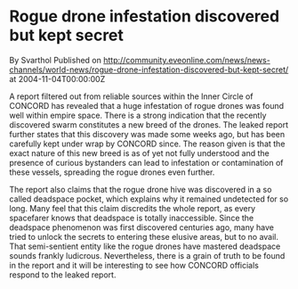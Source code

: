 # Rogue drone infestation discovered but kept secret
By Svarthol
Published on http://community.eveonline.com/news/news-channels/world-news/rogue-drone-infestation-discovered-but-kept-secret/ at 2004-11-04T00:00:00Z

A report filtered out from reliable sources within the Inner Circle of CONCORD has revealed that a huge infestation of rogue drones was found well within empire space. There is a strong indication that the recently discovered swarm constitutes a new breed of the drones. The leaked report further states that this discovery was made some weeks ago, but has been carefully kept under wrap by CONCORD since. The reason given is that the exact nature of this new breed is as of yet not fully understood and the presence of curious bystanders can lead to infestation or contamination of these vessels, spreading the rogue drones even further.  
  
 The report also claims that the rogue drone hive was discovered in a so called deadspace pocket, which explains why it remained undetected for so long. Many feel that this claim discredits the whole report, as every spacefarer knows that deadspace is totally inaccessible. Since the deadspace phenomenon was first discovered centuries ago, many have tried to unlock the secrets to entering these elusive areas, but to no avail. That semi-sentient entity like the rogue drones have mastered deadspace sounds frankly ludicrous. Nevertheless, there is a grain of truth to be found in the report and it will be interesting to see how CONCORD officials respond to the leaked report.

